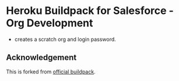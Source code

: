 # Heroku Buildpack for Salesforce - Org Development

- creates a scratch org and login password.

## Acknowledgement

This is forked from [official buildpack](https://github.com/heroku/salesforce-cli-buildpack).
